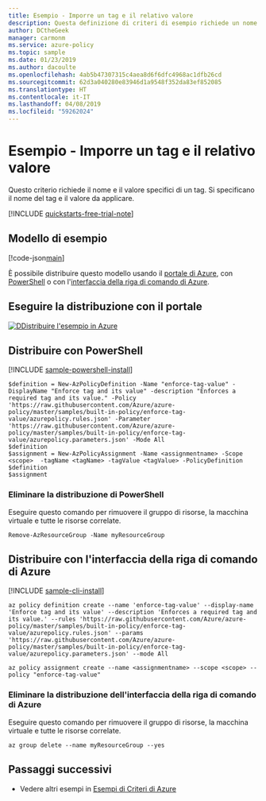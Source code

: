 ```yaml
---
title: Esempio - Imporre un tag e il relativo valore
description: Questa definizione di criteri di esempio richiede un nome e un valore di tag, ognuno impostato come parametro.
author: DCtheGeek
manager: carmonm
ms.service: azure-policy
ms.topic: sample
ms.date: 01/23/2019
ms.author: dacoulte
ms.openlocfilehash: 4ab5b47307315c4aea8d6f6dfc4968ac1dfb26cd
ms.sourcegitcommit: 62d3a040280e83946d1a9548f352da83ef852085
ms.translationtype: HT
ms.contentlocale: it-IT
ms.lasthandoff: 04/08/2019
ms.locfileid: "59262024"
---
```

# <a name="sample---enforce-tag-and-its-value"></a>Esempio - Imporre un tag e il relativo valore

Questo criterio richiede il nome e il valore specifici di un tag. Si specificano il nome del tag e il valore da applicare.

[!INCLUDE [quickstarts-free-trial-note](../../../../includes/quickstarts-free-trial-note.md)]

## <a name="sample-template"></a>Modello di esempio

[!code-json[main](../../../../policy-templates/samples/built-in-policy/enforce-tag-value/azurepolicy.json "Enforce tag and its value")]

È possibile distribuire questo modello usando il [portale di Azure](#deploy-with-the-portal), con [PowerShell](#deploy-with-powershell) o con l'[interfaccia della riga di comando di Azure](#deploy-with-azure-cli).

## <a name="deploy-with-the-portal"></a>Eseguire la distribuzione con il portale

[![DDistribuire l'esempio in Azure](https://azuredeploy.net/deploybutton.png)](https://portal.azure.com/?feature.customportal=false&microsoft_azure_policy=true&microsoft_azure_policy_policyinsights=true&feature.microsoft_azure_security_policy=true&microsoft_azure_marketplace_policy=true#blade/Microsoft_Azure_Policy/CreatePolicyDefinitionBlade/uri/https%3A%2F%2Fraw.githubusercontent.com%2FAzure%2Fazure-policy%2Fmaster%2Fsamples%2Fbuilt-in-policy%2Fenforce-tag-value%2Fazurepolicy.json)

## <a name="deploy-with-powershell"></a>Distribuire con PowerShell

[!INCLUDE [sample-powershell-install](../../../../includes/sample-powershell-install-no-ssh-az.md)]

```azurepowershell-interactive
$definition = New-AzPolicyDefinition -Name "enforce-tag-value" -DisplayName "Enforce tag and its value" -description "Enforces a required tag and its value." -Policy 'https://raw.githubusercontent.com/Azure/azure-policy/master/samples/built-in-policy/enforce-tag-value/azurepolicy.rules.json' -Parameter 'https://raw.githubusercontent.com/Azure/azure-policy/master/samples/built-in-policy/enforce-tag-value/azurepolicy.parameters.json' -Mode All
$definition
$assignment = New-AzPolicyAssignment -Name <assignmentname> -Scope <scope>  -tagName <tagName> -tagValue <tagValue> -PolicyDefinition $definition
$assignment
```

### <a name="clean-up-powershell-deployment"></a>Eliminare la distribuzione di PowerShell

Eseguire questo comando per rimuovere il gruppo di risorse, la macchina virtuale e tutte le risorse correlate.

```azurepowershell-interactive
Remove-AzResourceGroup -Name myResourceGroup
```

## <a name="deploy-with-azure-cli"></a>Distribuire con l'interfaccia della riga di comando di Azure

[!INCLUDE [sample-cli-install](../../../../includes/sample-cli-install.md)]

```azurecli-interactive
az policy definition create --name 'enforce-tag-value' --display-name 'Enforce tag and its value' --description 'Enforces a required tag and its value.' --rules 'https://raw.githubusercontent.com/Azure/azure-policy/master/samples/built-in-policy/enforce-tag-value/azurepolicy.rules.json' --params 'https://raw.githubusercontent.com/Azure/azure-policy/master/samples/built-in-policy/enforce-tag-value/azurepolicy.parameters.json' --mode All

az policy assignment create --name <assignmentname> --scope <scope> --policy "enforce-tag-value"
```

### <a name="clean-up-azure-cli-deployment"></a>Eliminare la distribuzione dell'interfaccia della riga di comando di Azure

Eseguire questo comando per rimuovere il gruppo di risorse, la macchina virtuale e tutte le risorse correlate.

```azurecli-interactive
az group delete --name myResourceGroup --yes
```

## <a name="next-steps"></a>Passaggi successivi

- Vedere altri esempi in [Esempi di Criteri di Azure](index.md)